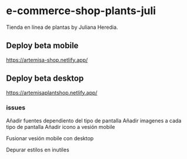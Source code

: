 # e-commerce-shop-plants-juli
Tienda en línea de plantas by Juliana Heredia.

## Deploy beta mobile
https://artemisa-shop.netlify.app/
## Deploy beta desktop
https://artemisaplantshop.netlify.app/

### issues
Añadir fuentes dependiento del tipo de pantalla
Añadir imagenes a cada tipo de pantalla
Añadir icono a vesión mobile

Fusionar vesión mobile con desktop

Depurar estilos en inutiles


